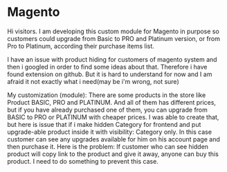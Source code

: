 Magento
=======

Hi visitors. I am developing this custom module for Magento in purpose so customers could upgrade from Basic to PRO and Platinum version, or from Pro to Platinum, according their purchase items list.

I have an issue with product hiding for customers of magento system and then i googled in order to find some ideas about that. Therefore i have found extension on github. But it is hard to understand for now and I am afraid it not exactly what i need(may be i'm wrong, not sure)

My customization (module): There are some products in the store like Product BASIC, PRO and PLATINUM. And all of them has different prices, but if you have already purchased one of them, you can upgrade from BASIC to PRO or PLATINUM with cheaper prices.
I was able to create that, but here is issue that if i make hidden Category for frontend and put upgrade-able product inside it with visibility: Category only. In this case customer can see any upgrades available for him on his account page and then purchase it.
Here is the problem: If customer who can see hidden product will copy link to the product and give it away, anyone can buy this product. I need to do something to prevent this case.


